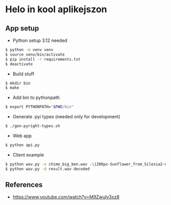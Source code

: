 # Helo in kool aplikejszon

## App setup

- Python setup 3.12 needed
```bash
$ python -m venv venv
$ source venv/bin/activate
$ pip install -r requirements.txt
$ deactivate
```

- Build stuff
```bash
$ mkdir bin
$ make
```

- Add bin to pythonpath 
```bash
$ export PYTHONPATH="$PWD/bin"
```

- Generate .pyi types (needed only for development)
```bash
$ ./gen-pyright-types.sh
```
- Web app
```bash
$ python api.py
```
- Client example
```bash
$ python wav.py -e chime_big_ben.wav .\1200px-Sunflower_from_Silesia2-min.jpg result
$ python wav.py -d result.wav decoded
```

## References

- https://www.youtube.com/watch?v=M9ZwuIv3xz8

